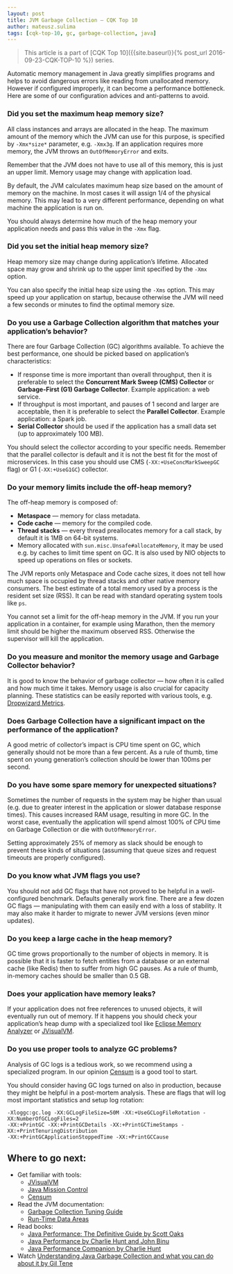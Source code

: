 ```yaml
---
layout: post
title: JVM Garbage Collection — CQK Top 10
author: mateusz.sulima
tags: [cqk-top-10, gc, garbage-collection, java]
---
```


> This article is a part of [CQK Top 10]({{site.baseurl}}{% post_url  2016-09-23-CQK-TOP-10 %}) series.

Automatic memory management in Java greatly simplifies programs and helps to avoid dangerous errors like
reading from unallocated memory. However if configured improperly, it can become a performance bottleneck.
Here are some of our configuration advices and anti-patterns to avoid.

### Did you set the maximum heap memory size?

All class instances and arrays are allocated in the heap. The maximum amount of the memory which the JVM
can use for this purpose, is specified by `-Xmx*size*` parameter, e.g. `-Xmx3g`. If an application requires more memory,
the JVM throws an `OutOfMemoryError` and exits.

Remember that the JVM does not have to use all of this memory, this is just an upper limit.
Memory usage may change with application load.

By default, the JVM calculates maximum heap size based on the amount of memory on the machine.
In most cases it will assign 1/4 of the physical memory. This may lead to a very different performance,
depending on what machine the application is run on.

You should always determine how much of the heap memory your application needs and pass this value in the `-Xmx` flag.

### Did you set the initial heap memory size?

Heap memory size may change during application’s lifetime. Allocated space may grow and shrink up to the upper limit
specified by the `-Xmx` option.

You can also specify the initial heap size using the `-Xms` option. This may speed up your application on startup,
because otherwise the JVM will need a few seconds or minutes to find the optimal memory size.

### Do you use a Garbage Collection algorithm that matches your application’s behavior?

There are four Garbage Collection (GC) algorithms available. To achieve the best performance, one should be picked based
on application’s characteristics:

* If response time is more important than overall throughput, then it is preferable to select the
**Concurrent Mark Sweep (CMS) Collector** or **Garbage-First (G1) Garbage Collector**. Example application: a web service.
* If throughput is most important, and pauses of 1 second and larger are acceptable, then it is preferable to select the
**Parallel Collector**. Example application: a Spark job.
* **Serial Collector** should be used if the application has a small data set (up to approximately 100 MB).

You should select the collector according to your specific needs. Remember that the parallel collector is
default and it is not the best fit for the most of microservices. In this case you should use
CMS (`-XX:+UseConcMarkSweepGC` flag) or G1 (`-XX:+UseG1GC`) collector.

### Do your memory limits include the off-heap memory?

The off-heap memory is composed of:

* **Metaspace** &mdash; memory for class metadata.
* **Code cache** &mdash; memory for the compiled code.
* **Thread stacks** &mdash; every thread preallocates memory for a call stack, by default it is 1MB on 64-bit systems.
* Memory allocated with `sun.misc.Unsafe#allocateMemory`, it may be used e.g. by caches to limit time spent on GC. It is
also used by NIO objects to speed up operations on files or sockets.

The JVM reports only Metaspace and Code cache sizes, it does not tell how much space is occupied by thread stacks and
other native memory consumers. The best estimate of a total memory used by a process is the resident set size (RSS).
It can be read with standard operating system tools like `ps`.

You cannot set a limit for the off-heap memory in the JVM. If you run your application in a container,
for example using Marathon, then the memory limit should be higher the maximum observed RSS. Otherwise the
supervisor will kill the application.

### Do you measure and monitor the memory usage and Garbage Collector behavior?

It is good to know the behavior of garbage collector &mdash; how often it is called and how much time it takes.
Memory usage is also crucial for capacity planning.
These statistics can be easily reported with various tools, e.g.
[Dropwizard Metrics](http://metrics.dropwizard.io/3.1.0/manual/jvm/).

### Does Garbage Collection have a significant impact on the performance of the application?

A good metric of collector’s impact is CPU time spent on GC, which generally should not be more than a few percent.
As a rule of thumb, time spent on young generation’s collection should be lower than 100ms per second.

### Do you have some spare memory for unexpected situations?

Sometimes the number of requests in the system may be higher than usual (e.g. due to greater interest in the application
or slower database response times). This causes increased RAM usage, resulting in more GC. In the worst case, eventually
the application will spend almost 100% of CPU time on Garbage Collection or die with `OutOfMemoryError`.

Setting approximately 25% of memory as slack should be enough to prevent these kinds of situations
(assuming that queue sizes and request timeouts are properly configured).

### Do you know what JVM flags you use?

You should not add GC flags that have not proved to be helpful in a well-configured benchmark. Defaults generally work
fine. There are a few dozen GC flags &mdash; manipulating with them can easily end with a loss of stability.
It may also make it harder to migrate to newer JVM versions (even minor updates).

### Do you keep a large cache in the heap memory?

GC time grows proportionally to the number of objects in memory. It is possible that it is faster to fetch entities
from a database or an external cache (like Redis) then to suffer from high GC pauses.
As a rule of thumb, in-memory caches should be smaller than 0.5 GB.

### Does your application have memory leaks?

If your application does not free references to unused objects, it will eventually run out of memory.
If it happens you should check your application’s heap dump with a specialized tool like
[Eclipse Memory Analyzer](http://www.eclipse.org/mat/) or
[JVisualVM](http://docs.oracle.com/javase/6/docs/technotes/guides/visualvm/index.html).

### Do you use proper tools to analyze GC problems?

Analysis of GC logs is a tedious work, so we recommend using a specialized program. In our opinion
[Censum](https://www.jclarity.com/censum/) is a good tool to start.

You should consider having GC logs turned on also in production, because they might
be helpful in a post-mortem analysis. These are flags that will log most important statistics and setup log rotation:

```
-Xloggc:gc.log -XX:GCLogFileSize=50M -XX:+UseGCLogFileRotation -XX:NumberOfGCLogFiles=2
-XX:+PrintGC -XX:+PrintGCDetails -XX:+PrintGCTimeStamps -XX:+PrintTenuringDistribution
-XX:+PrintGCApplicationStoppedTime -XX:+PrintGCCause
```

## Where to go next:

* Get familiar with tools:
  * [JVisualVM](https://visualvm.java.net/)
  * [Java Mission Control](http://blog.takipi.com/oracle-java-mission-control-the-ultimate-guide/)
  * [Censum](https://www.jclarity.com/censum/)
* Read the JVM documentation:
  * [Garbage Collection Tuning Guide](https://docs.oracle.com/javase/8/docs/technotes/guides/vm/gctuning/)
  * [Run-Time Data Areas](http://docs.oracle.com/javase/specs/jvms/se8/html/jvms-2.html#jvms-2.5)
* Read books:
  * [Java Performance: The Definitive Guide by Scott Oaks](https://www.amazon.com/Java-Performance-Definitive-Scott-Oaks/dp/1449358454)
  * [Java Performance by Charlie Hunt and John Binu](https://www.amazon.com/Java-Performance-Charlie-Hunt/dp/0137142528)
  * [Java Performance Companion by Charlie Hunt](https://www.amazon.com/Java-Performance-Companion-Charlie-Hunt/dp/0133796825)
* Watch [Understanding Java Garbage Collection and what you can do about it by Gil Tene](https://www.youtube.com/watch?v=we_enrM7TSY)
